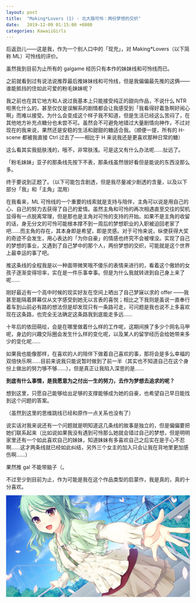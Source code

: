 ```yaml
---
layout: post
title:  "Making*Lovers (1) - 北大路可怜：两份梦想的交织"
date:   2019-12-09 01:15:00 +0800
categories: KawaiiGirls
---
```

后返劲儿——这是我，作为一个别人口中的「现充」，对 Making\*Lovers（以下简称 ML）可怜线的评价。

虽然我到目前为止所有的 galgame 经历只有本作的妹妹线和可怜线而已。

之前就看到过有说法说推荐最后推妹妹线和可怜线，但是我偏偏最先推的这俩——谁能抵挡的住如此可爱的粉毛妹妹呢？

我之前也在其它地方和人说过我基本上只能接受纯正的甜向作品，不说什么 NTR 啦黑化什么的，甚至仅仅是误解系的剧情都会让我感受到「我看得好着急啊好闹心啊」而难以接受。为什么会变成这个样子我不知道，但是生活已经这么苦闷了，在其他地方补充点糖分也未尝不可。虽然会不可避免地错过大量剧情向神作，不过对现在的我来说，果然还是安稳的生活和甜甜的糖适合我。（顺便一提，所有的 H-scene 都被我直接 Ctrl 过去了——相比于 H 来说我还是更喜欢那种日常的糖）

这么看其实我挺肤浅的，哦不，非常肤浅。可是这又有什么办法呢……扯远了。

「粉毛妹妹」亚子的那条线先按下不表，那条线虽然很好看但是能说的东西没那么多。

终于要说到正题了。（以下可能包含剧透，但是我尽量减少剧透的含量，以及以下部分「我」和「主角」混用）

在我看来，ML 可怜线的一个重要的线索就是支持与陪伴，主角可以说是用自己的心、自己的努力去获得了自己的爱情。虽然主角和可怜的再次相遇直至交往的契机显得有一点脱离常理，但是那也是主角对可怜的支持的开始。如果不是主角的收留的话，身无分文的可怜可能根本撑不到一周后的梦想职业的入职被迫回老家了吧……而主角的存在，其本身即是希望，即是灵感。对于可怜来说，纵使获得大奖的奇迹不会发生，用心表达的「为你自豪」的情感也终究不会被埋没。实现了自己的梦想的事业，又遇到了自己梦中的那个人，两份梦想的交织，可能就是这个世界上最幸运的事了吧。

推这条线的全程我是以一种面带微笑哦不傻乐的表情来进行的，看着这个傲娇的女孩子逐渐变得坦率，实在是一件乐事幸事。但是为什么我就转进到自己身上来了呢……

刚好最近有一个高中时候的现实好友在空间上晒出了自己梦寐以求的 offer ——我甚至能隔着屏幕仅从文字感受到她无以言表的喜悦；相比之下我则是虽说一直奉行着车到山前必有路的想法但是却发现只有一条路可走，可问题是我也说不上多喜欢现在这条路，也完全无法确定这条路我到底能走多远……

十年后的依田萌绘，会是在哪里做着什么样的工作呢，这期间换了多少个网名马甲呢，身边的兴趣交际圈会发生什么样的变化呢，以及某人的留学经历会给她带来多少的变化呢……

如果我也能像那样，在喜欢的人的陪伴下做着自己喜欢的事，那将会是多么幸福的双倍快乐啊……目前来说我只能说暂时做到了前一半（其实也不知道自己在这个身份上做出的努力够不够……），但是真正让我陷入深思的是……

**到底有什么事情，是我愿意为之付出一生的努力，去作为梦想去追求的呢？**

想到这里，只愿自己能够给出足够的支撑能够成为她的自豪，也希望自己早日能找到这个问题的答案。

（虽然到这里的思维跳线已经和原作一点关系也没有了）

说实话对我来说还有一个问题就是明知道这几条线的故事是独立的，但是偏偏要把她们联系起来（比如说如果我没有遇到可怜那么她就会错过自己的梦想，但是明明家里还有一个如此喜欢自己的妹妹，知道妹妹有多喜欢自己之后实在是于心不忍啊……这才两条线就已经如此纠结，另外三个女主的加入只会让我在背地里更加感伤啊……）

果然推 gal 不能带脑子（。

不过至少到目前为止，作为可能是我在这个作品类型的启蒙作，我是真的，真的十分喜欢。

![像我这样可就完蛋了啊……才没完！](../image/karen.jpg)

